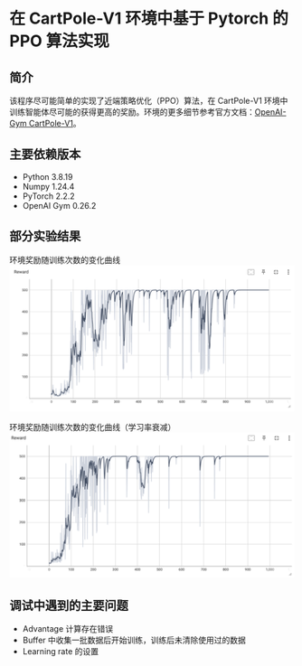 # 在 CartPole-V1 环境中基于 Pytorch 的 PPO 算法实现

## 简介

该程序尽可能简单的实现了近端策略优化（PPO）算法，在 CartPole-V1 环境中训练智能体尽可能的获得更高的奖励。环境的更多细节参考官方文档：[OpenAI-Gym CartPole-V1](https://www.gymlibrary.dev/environments/classic_control/cart_pole/)。


## 主要依赖版本

- Python 3.8.19
- Numpy  1.24.4
- PyTorch 2.2.2
- OpenAI Gym 0.26.2


## 部分实验结果

环境奖励随训练次数的变化曲线
![Reward](data/experiment/reward.png)

环境奖励随训练次数的变化曲线（学习率衰减）
![Reward](data/experiment/reward_with_lr_decay.png)


## 调试中遇到的主要问题

- Advantage 计算存在错误
- Buffer 中收集一批数据后开始训练，训练后未清除使用过的数据
- Learning rate 的设置